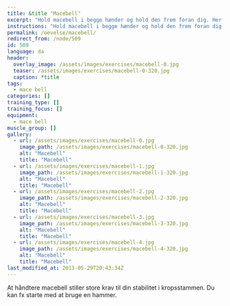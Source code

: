 ```yaml
---
title: &title "Macebell"
excerpt: "Hold macebell i begge hænder og hold den frem foran dig. Herfra skal du svinge den rundt om hovedet og slutte i samme position, som du startede."
instructions: "Hold macebell i begge hænder og hold den frem foran dig. Herfra skal du svinge den rundt om hovedet og slutte i samme position, som du startede."
permalink: /oevelse/macebell/
redirect_from: /node/509
id: 509
language: da
header:
  overlay_image: /assets/images/exercises/macebell-0.jpg
  teaser: /assets/images/exercises/macebell-0-320.jpg
  caption: *title
tags:
  - mace bell
categories: []
training_type: [] 
training_focus: []
equipment:
  - mace bell
muscle_group: []
gallery:
  - url: /assets/images/exercises/macebell-0.jpg
    image_path: /assets/images/exercises/macebell-0-320.jpg
    alt: "Macebell"
    title: "Macebell"
  - url: /assets/images/exercises/macebell-1.jpg
    image_path: /assets/images/exercises/macebell-1-320.jpg
    alt: "Macebell"
    title: "Macebell"
  - url: /assets/images/exercises/macebell-2.jpg
    image_path: /assets/images/exercises/macebell-2-320.jpg
    alt: "Macebell"
    title: "Macebell"
  - url: /assets/images/exercises/macebell-3.jpg
    image_path: /assets/images/exercises/macebell-3-320.jpg
    alt: "Macebell"
    title: "Macebell"
  - url: /assets/images/exercises/macebell-4.jpg
    image_path: /assets/images/exercises/macebell-4-320.jpg
    alt: "Macebell"
    title: "Macebell"
last_modified_at: 2013-05-29T20:43:34Z
---
```


At håndtere macebell stiller store krav til din stabilitet i kropsstammen. Du kan fx starte med at bruge en hammer.
